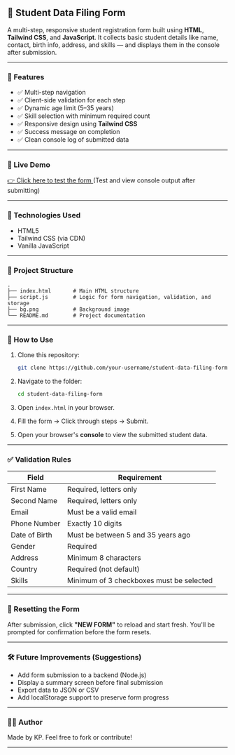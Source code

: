 

## 📝 Student Data Filing Form

A multi-step, responsive student registration form built using **HTML**, **Tailwind CSS**, and **JavaScript**. It collects basic student details like name, contact, birth info, address, and skills — and displays them in the console after submission.

---

### 🌟 Features

* ✅ Multi-step navigation
* ✅ Client-side validation for each step
* ✅ Dynamic age limit (5–35 years)
* ✅ Skill selection with minimum required count
* ✅ Responsive design using **Tailwind CSS**
* ✅ Success message on completion
* ✅ Clean console log of submitted data

---

### 🔗 Live Demo

[👉 Click here to test the form ](https://nimzi-kp.github.io/student-data-filing-form/)
(Test and view console output after submitting)

---

### 🚀 Technologies Used

* HTML5
* Tailwind CSS (via CDN)
* Vanilla JavaScript

---

### 📂 Project Structure

```
.
├── index.html       # Main HTML structure
├── script.js        # Logic for form navigation, validation, and storage
├── bg.png           # Background image
└── README.md        # Project documentation
```

---

### 🧪 How to Use

1. Clone this repository:

   ```bash
   git clone https://github.com/your-username/student-data-filing-form.git
   ```
2. Navigate to the folder:

   ```bash
   cd student-data-filing-form
   ```
3. Open `index.html` in your browser.
4. Fill the form → Click through steps → Submit.
5. Open your browser's **console** to view the submitted student data.

---

### ✅ Validation Rules

| Field         | Requirement                              |
| ------------- | ---------------------------------------- |
| First Name    | Required, letters only                   |
| Second Name   | Required, letters only                   |
| Email         | Must be a valid email                    |
| Phone Number  | Exactly 10 digits                        |
| Date of Birth | Must be between 5 and 35 years ago       |
| Gender        | Required                                 |
| Address       | Minimum 8 characters                     |
| Country       | Required (not default)                   |
| Skills        | Minimum of 3 checkboxes must be selected |

---

### 🔄 Resetting the Form

After submission, click **"NEW FORM"** to reload and start fresh. You'll be prompted for confirmation before the form resets.

---

### 🛠️ Future Improvements (Suggestions)

* Add form submission to a backend (Node.js) 
* Display a summary screen before final submission
* Export data to JSON or CSV
* Add localStorage support to preserve form progress

---

### 👨‍💻 Author

Made by KP. 
Feel free to fork or contribute!

--- 
